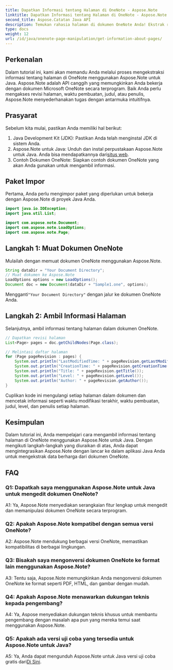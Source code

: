 ```yaml
---
title: Dapatkan Informasi tentang Halaman di OneNote - Aspose.Note
linktitle: Dapatkan Informasi tentang Halaman di OneNote - Aspose.Note
second_title: Aspose.Catatan Java API
description: Temukan rahasia halaman di dokumen OneNote Anda! Ekstrak revisi, waktu pembuatan, & lainnya dengan Aspose.Note. Panduan langkah demi langkah & kode disertakan! #OneNote #Java #Aspose
type: docs
weight: 12
url: /id/java/onenote-page-manipulation/get-information-about-pages/
---
```

## Perkenalan

Dalam tutorial ini, kami akan memandu Anda melalui proses mengekstraksi informasi tentang halaman di OneNote menggunakan Aspose.Note untuk Java. Aspose.Note adalah API canggih yang memungkinkan Anda bekerja dengan dokumen Microsoft OneNote secara terprogram. Baik Anda perlu mengakses revisi halaman, waktu pembuatan, judul, atau penulis, Aspose.Note menyederhanakan tugas dengan antarmuka intuitifnya.

## Prasyarat

Sebelum kita mulai, pastikan Anda memiliki hal berikut:

1. Java Development Kit (JDK): Pastikan Anda telah menginstal JDK di sistem Anda.
2.  Aspose.Note untuk Java: Unduh dan instal perpustakaan Aspose.Note untuk Java. Anda bisa mendapatkannya dari[situs web](https://purchase.aspose.com/buy).
3. Contoh Dokumen OneNote: Siapkan contoh dokumen OneNote yang akan Anda gunakan untuk mengambil informasi.

## Paket Impor

Pertama, Anda perlu mengimpor paket yang diperlukan untuk bekerja dengan Aspose.Note di proyek Java Anda.

```java
import java.io.IOException;
import java.util.List;

import com.aspose.note.Document;
import com.aspose.note.LoadOptions;
import com.aspose.note.Page;
```

## Langkah 1: Muat Dokumen OneNote

Mulailah dengan memuat dokumen OneNote menggunakan Aspose.Note.

```java
String dataDir = "Your Document Directory";
// Muat dokumen ke Aspose.Note
LoadOptions options = new LoadOptions();
Document doc = new Document(dataDir + "Sample1.one", options);
```

 Mengganti`"Your Document Directory"` dengan jalur ke dokumen OneNote Anda.

## Langkah 2: Ambil Informasi Halaman

Selanjutnya, ambil informasi tentang halaman dalam dokumen OneNote.

```java
// Dapatkan revisi halaman
List<Page> pages = doc.getChildNodes(Page.class);

// Melintasi daftar halaman
for (Page pageRevision : pages) {
    System.out.println("LastModifiedTime: " + pageRevision.getLastModifiedTime());
    System.out.println("CreationTime: " + pageRevision.getCreationTime());
    System.out.println("Title: " + pageRevision.getTitle());
    System.out.println("Level: " + pageRevision.getLevel());
    System.out.println("Author: " + pageRevision.getAuthor());
}
```

Cuplikan kode ini mengulangi setiap halaman dalam dokumen dan mencetak informasi seperti waktu modifikasi terakhir, waktu pembuatan, judul, level, dan penulis setiap halaman.

## Kesimpulan

Dalam tutorial ini, Anda mempelajari cara mengambil informasi tentang halaman di OneNote menggunakan Aspose.Note untuk Java. Dengan mengikuti langkah-langkah yang diuraikan di atas, Anda dapat mengintegrasikan Aspose.Note dengan lancar ke dalam aplikasi Java Anda untuk mengekstrak data berharga dari dokumen OneNote.

## FAQ

### Q1: Dapatkah saya menggunakan Aspose.Note untuk Java untuk mengedit dokumen OneNote?

A1: Ya, Aspose.Note menyediakan serangkaian fitur lengkap untuk mengedit dan memanipulasi dokumen OneNote secara terprogram.

### Q2: Apakah Aspose.Note kompatibel dengan semua versi OneNote?

A2: Aspose.Note mendukung berbagai versi OneNote, memastikan kompatibilitas di berbagai lingkungan.

### Q3: Bisakah saya mengonversi dokumen OneNote ke format lain menggunakan Aspose.Note?

A3: Tentu saja, Aspose.Note memungkinkan Anda mengonversi dokumen OneNote ke format seperti PDF, HTML, dan gambar dengan mudah.

### Q4: Apakah Aspose.Note menawarkan dukungan teknis kepada pengembang?

A4: Ya, Aspose menyediakan dukungan teknis khusus untuk membantu pengembang dengan masalah apa pun yang mereka temui saat menggunakan Aspose.Note.

### Q5: Apakah ada versi uji coba yang tersedia untuk Aspose.Note untuk Java?

 A5: Ya, Anda dapat mengunduh Aspose.Note untuk Java versi uji coba gratis dari[Di Sini](https://releases.aspose.com/).